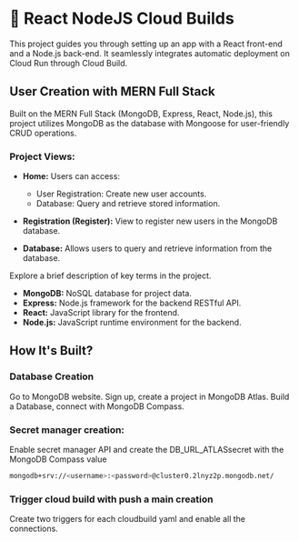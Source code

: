 
# 🚀 React NodeJS Cloud Builds

This project guides you through setting up an app with a React front-end and a Node.js back-end. It seamlessly integrates automatic deployment on Cloud Run through Cloud Build.



## User Creation with MERN Full Stack

Built on the MERN Full Stack (MongoDB, Express, React, Node.js), this project utilizes MongoDB as the database with Mongoose for user-friendly CRUD operations.

### Project Views:

- **Home:**
  Users can access:
  - User Registration: Create new user accounts.
  - Database: Query and retrieve stored information.

- **Registration (Register):**
  View to register new users in the MongoDB database.

- **Database:**
  Allows users to query and retrieve information from the database.

Explore a brief description of key terms in the project.

- **MongoDB:** NoSQL database for project data.
- **Express:** Node.js framework for the backend RESTful API.
- **React:** JavaScript library for the frontend.
- **Node.js:** JavaScript runtime environment for the backend.

## How It's Built?

### Database Creation
Go to MongoDB website.
Sign up, create a project in MongoDB Atlas.
Build a Database, connect with MongoDB Compass.

### Secret manager creation:
Enable secret manager API and create the DB_URL_ATLASsecret with the MongoDB Compass value 
```bash
mongodb+srv://<username>:<password>@cluster0.2lnyz2p.mongodb.net/
```

### Trigger cloud build with push a main creation
Create two triggers for each cloudbuild yaml and enable all the connections.


